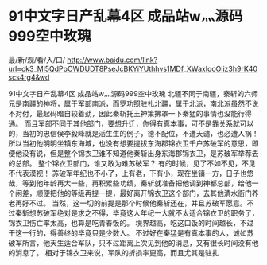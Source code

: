 # 91中文字日产乱幕4区 成品站w灬源码999空中玫瑰

最/新/观/看/入/口/ http://www.baidu.com/link?url=ok3_Ml5QdPpOWDUDT8PseJcBKYiYUthhvs1MDf_XWaxIqoOiiz3h9rK40scs4rg4&wd


91中文字日产乱幕4区 成品站w灬源码999空中玫瑰
北疆不同于南疆，秦斩的六师兄是南疆的神将，属于军部南派，而罗功照驻扎北疆，属于北派，南北派虽然不说不对付，最起码暗自较着劲，因此秦斩托王神策拂罩一下秦猛的事情也没能行得通。
    而且军部不同于其他部门，要想升迁，你得有真本事，可不是靠关系就可以的，当初的忠信侯李毅峰就是活生生的例子，德不配位，不遭天谴，也必遭人祸！
    所以当初他明明坐镇东海域，也没有想要提拔东海郡锦衣卫千户苏破军的意思，即便他没有说，但是整个锦衣卫谁不知道他秦斩出身东海郡锦衣卫，是苏破军举荐去的总部。
    整个锦衣卫部门，谁又敢为难苏破军？
    有的时候，见了不如不见，不见不代表漠视！
    苏破军年纪也不小了，上有老，下有小，现在坐镇一方，日子也悠哉，等到他年龄再大一些，再积累些功绩，秦斩就准备把他调到神都总部，给他一个闲差，顺便把他的等级再提一提，最好离开锦衣卫这个部门，去其他清水衙门养老再好不过。
    当然，这一切的前提是那个时候他秦斩还在，并且苏破军愿意。不过秦斩想苏破军绝对是求之不得，毕竟这人年纪一大就不太适合锦衣卫的职务了，锦衣卫伤亡率太高，也算是吃青春饭的。
    境界越高，吃这口饭的时间越长，不过干这一行的，得善终的毕竟只是少数人。
    不过好在秦猛是有真本事的人，诚如苏破军所言，他天生适合军队，只不过距离上次见到他的消息，又有很长时间没有他的消息了。
    相对于锦衣卫来说，军队的折损率更高，而且尤其是驻扎
